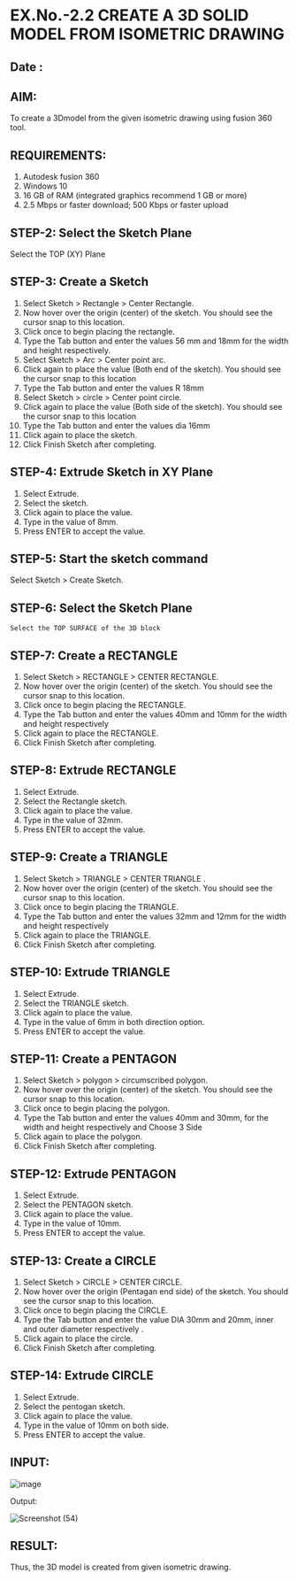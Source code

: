 # EX.No.-2.2 CREATE A 3D SOLID MODEL FROM ISOMETRIC DRAWING
## Date :

## AIM: 

To create a 3Dmodel from the given isometric drawing using fusion 360 tool. 

## REQUIREMENTS:
1. Autodesk fusion 360
2. Windows 10
3. 16 GB of RAM (integrated graphics recommend 1 GB or more)
4. 2.5 Mbps or faster download; 500 Kbps or faster upload 

## STEP-2:  Select the Sketch Plane
 Select the TOP (XY) Plane

## STEP-3: Create a Sketch 
1.  Select Sketch > Rectangle > Center Rectangle.
2.  Now hover over the origin (center) of the sketch. You should see the cursor snap to this location.
3.  Click once to begin placing the rectangle.
4.  Type the Tab button and enter the values 56 mm and 18mm for the width and height respectively.
5.  Select Sketch > Arc > Center point arc.
6.  Click again to place the value (Both end of the sketch). You should see the cursor snap to this location
7.  Type the Tab button and enter the values R 18mm
8.  Select Sketch > circle > Center point circle.
9.  Click again to place the value (Both side of the sketch). You should see the cursor snap to this location
10. Type the Tab button and enter the values dia 16mm
11. Click again to place the sketch.
12. Click Finish Sketch after completing.

## STEP-4: Extrude Sketch in XY Plane
1.	Select Extrude.
2.	Select the sketch.
3.	Click again to place the value.
4.	Type in the value of 8mm. 
5.	Press ENTER to accept the value.

## STEP-5:  Start the sketch command
   Select Sketch > Create Sketch.

## STEP-6: Select the Sketch Plane
	Select the TOP SURFACE of the 3D block 
  
## STEP-7: Create a RECTANGLE 
1.	Select Sketch > RECTANGLE  > CENTER RECTANGLE.
2.	Now hover over the origin (center) of the sketch. You should see the cursor snap to this location.
3.	Click once to begin placing the RECTANGLE.
4.	Type the Tab button and enter the values 40mm and 10mm for the width and height respectively
5.	Click again to place the RECTANGLE.
6.	Click Finish Sketch after completing.

## STEP-8:  Extrude RECTANGLE 
1.	Select Extrude.
2.	Select the Rectangle sketch.
3.	Click again to place the value.
4.	Type in the value of 32mm. 
5.	Press ENTER to accept the value.

## STEP-9: Create a TRIANGLE 
1.	Select Sketch > TRIANGLE > CENTER TRIANGLE .
2.	Now hover over the origin (center) of the sketch. You should see the cursor snap to this location.
3.	Click once to begin placing the TRIANGLE.
4.	Type the Tab button and enter the values 32mm and 12mm for the width and height respectively
5.	Click again to place the TRIANGLE.
6.	Click Finish Sketch after completing.

## STEP-10:  Extrude TRIANGLE
1.	Select Extrude.
2.	Select the TRIANGLE sketch.
3.	Click again to place the value.
4.	Type in the value of 6mm in both direction option. 
5.	Press ENTER to accept the value.

## STEP-11: Create a PENTAGON 
1.	Select Sketch > polygon > circumscribed polygon.
2.	Now hover over the origin (center) of the sketch. You should see the cursor snap to this location.
3.	Click once to begin placing the polygon.
4.	Type the Tab button and enter the values 40mm and 30mm, for the width and height respectively and Choose 3 Side
5.	Click again to place the polygon.
6.	Click Finish Sketch after completing.

## STEP-12: Extrude PENTAGON
1.	Select Extrude.
2.	Select the PENTAGON sketch.
3.	Click again to place the value.
4.	Type in the value of 10mm. 
5.	Press ENTER to accept the value.

## STEP-13: Create a CIRCLE 
1.	Select Sketch > CIRCLE > CENTER CIRCLE.
2.	Now hover over the origin (Pentagan end side) of the sketch. You should see the cursor snap to this location.
3.	Click once to begin placing the CIRCLE.
4.	Type the Tab button and enter the value DIA 30mm and 20mm, inner and outer diameter respectively .
5.	Click again to place the circle.
6.	Click Finish Sketch after completing.

## STEP-14:  Extrude CIRCLE 
1.	Select Extrude.
2.	Select the pentogan sketch.
3.	Click again to place the value.
4.	Type in the value of 10mm on both side. 
5.	Press ENTER to accept the value.

## INPUT:
![image](https://user-images.githubusercontent.com/113594316/198523331-05ace360-502b-4569-b9b4-31c60e3cd554.png)

Output:

![Screenshot (54)](https://github.com/user-attachments/assets/945625f3-fd12-4663-a3c3-07dcf8843c8b)

## RESULT: 
Thus, the 3D model is created from given isometric drawing.


